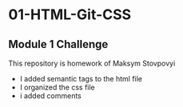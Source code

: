 # 01-HTML-Git-CSS

## Module 1 Challenge

This repository is homework of Maksym Stovpovyi

* I added semantic tags to the html file
* I organized the css file
* i added comments